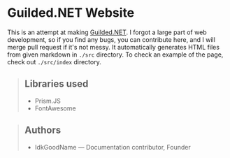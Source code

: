 # Guilded.NET Website

This is an attempt at making [Guilded.NET](https://github.com/IdkGoodName/Guilded.NET). I forgot a large part of web development, so if you find any bugs, you can contribute here, and I will merge pull request if it's not messy.
It automatically generates HTML files from given markdown in `./src` directory. To check an example of the page, check out `./src/index` directory.

> ## Libraries used
> - Prism.JS
> - FontAwesome

> ## Authors
> - IdkGoodName — Documentation contributor, Founder
